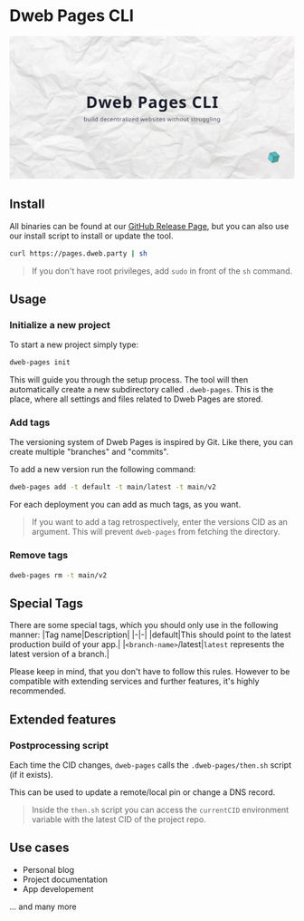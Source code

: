 # Dweb Pages CLI
![Hero image](preview.png)
## Install
All binaries can be found at our [GitHub Release Page](https://github.com/alexanderschau/dweb-pages-cli/releases), but you can also use our install script to install or update the tool.
```sh
curl https://pages.dweb.party | sh
```
> If you don't have root privileges, add `sudo` in front of the `sh` command.
## Usage
### Initialize a new project
To start a new project simply type:
```sh
dweb-pages init
```
This will guide you through the setup process. The tool will then automatically create a new subdirectory called `.dweb-pages`. This is the place, where all settings and files related to Dweb Pages are stored.
### Add tags
The versioning system of Dweb Pages is inspired by Git. Like there, you can create multiple "branches" and "commits".

To add a new version run the following command:
```sh
dweb-pages add -t default -t main/latest -t main/v2
```
For each deployment you can add as much tags, as you want.
> If you want to add a tag retrospectively, enter the versions CID as an argument. This will prevent `dweb-pages` from fetching the directory.
### Remove tags
```sh
dweb-pages rm -t main/v2
```
## Special Tags
There are some special tags, which you should only use in the following manner:
|Tag name|Description|
|-|-|
|default|This should point to the latest production build of your app.|
|`<branch-name>`/latest|`latest` represents the latest version of a branch.|

Please keep in mind, that you don't have to follow this rules. However to be compatible with extending services and further features, it's highly recommended.
## Extended features
### Postprocessing script
Each time the CID changes, `dweb-pages` calls the `.dweb-pages/then.sh` script (if it exists).

This can be used to update a remote/local pin or change a DNS record.
> Inside the `then.sh` script you can access the `currentCID` environment variable with the latest CID of the project repo.
## Use cases
- Personal blog
- Project documentation
- App developement

... and many more
